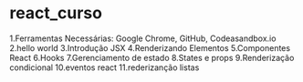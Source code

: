 # react_curso

1.Ferramentas Necessárias: Google Chrome, GitHub, Codeasandbox.io
2.hello world 
3.Introdução JSX
4.Renderizando Elementos
5.Componentes React
6.Hooks
7.Gerenciamento de estado
8.States e props
9.Renderização condicional
10.eventos react
11.rederizanção listas
